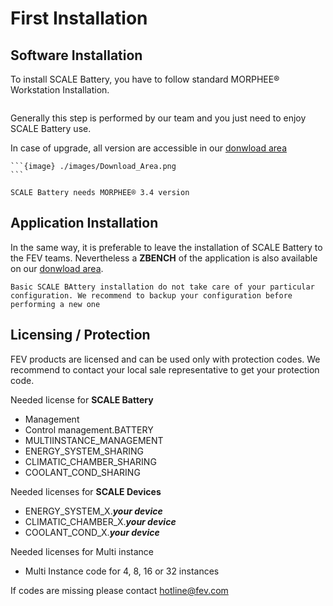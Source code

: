 # First Installation

## Software Installation

To install SCALE Battery, you have to follow standard MORPHEE® Workstation Installation. 
```{image} ./images/FEV_prerequisite.png
```
Generally this step is performed by our team and you just need  to enjoy SCALE Battery use.
 
In case of upgrade, all version are accessible in our [donwload area](https://download.fev-software.com/DownloadPortal/pages/DownloadPortal)

````{div} full-width
```{image} ./images/Download_Area.png
```
````

```{important}
SCALE Battery needs MORPHEE® 3.4 version 
```

## Application Installation

In the same way, it is preferable to leave the installation of SCALE Battery to the FEV teams. 
Nevertheless a **ZBENCH** of the application is also available on our [donwload area](https://download.fev-software.com/DownloadPortal/pages/DownloadPortal).

```{caution}
Basic SCALE BAttery installation do not take care of your particular configuration. We recommend to backup your configuration before performing a new one 
```

## Licensing / Protection

FEV products are licensed and can be used only with protection codes.
 We recommend to contact your local sale representative to get your protection code.  

Needed license for **SCALE Battery**
* Management
* Control management.BATTERY
* MULTIINSTANCE_MANAGEMENT
* ENERGY_SYSTEM_SHARING
* CLIMATIC_CHAMBER_SHARING
* COOLANT_COND_SHARING

Needed licenses for **SCALE Devices**
* ENERGY_SYSTEM_X.***your device***
* CLIMATIC_CHAMBER_X.***your device***
* COOLANT_COND_X.***your device***

Needed licenses for Multi instance
* Multi Instance code for 4, 8, 16 or 32 instances

If codes are missing please contact [hotline@fev.com](hotline@fev.com)






